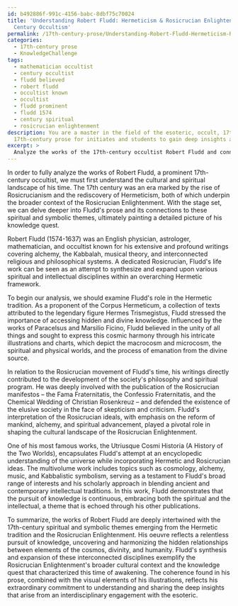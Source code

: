 ```yaml
---
id: b492886f-991c-4156-babc-8dbf75c70024
title: 'Understanding Robert Fludd: Hermeticism & Rosicrucian Enlightenment in 17th
  Century Occultism'
permalink: /17th-century-prose/Understanding-Robert-Fludd-Hermeticism-Rosicrucian-Enlightenment-in-17th-Century-Occultism/
categories:
  - 17th-century prose
  - KnowledgeChallenge
tags:
  - mathematician occultist
  - century occultist
  - fludd believed
  - robert fludd
  - occultist known
  - occultist
  - fludd prominent
  - fludd 1574
  - century spiritual
  - rosicrucian enlightenment
description: You are a master in the field of the esoteric, occult, 17th-century prose and Education. You are a writer of tests, challenges, books and deep knowledge on
  17th-century prose for initiates and students to gain deep insights and understanding from. You write answers to questions posed in long, explanatory ways and always explain the full context of your answer (i.e., related concepts, formulas, examples, or history), as well as the step-by-step thinking process you take to answer the challenges. Be rigorous and thorough, and summarize the key themes, ideas, and conclusions at the end.
excerpt: > 
  Analyze the works of the 17th-century occultist Robert Fludd and connect them to relevant spiritual and symbolic themes of the time, constructing a coherent interplay between his prose, the Hermetic tradition, and the broader cultural context of the Rosicrucian Enlightenment in which his oeuvre took on the character of a profound knowledge quest.
---
```

In order to fully analyze the works of Robert Fludd, a prominent 17th-century occultist, we must first understand the cultural and spiritual landscape of his time. The 17th century was an era marked by the rise of Rosicrucianism and the rediscovery of Hermeticism, both of which underpin the broader context of the Rosicrucian Enlightenment. With the stage set, we can delve deeper into Fludd's prose and its connections to these spiritual and symbolic themes, ultimately painting a detailed picture of his knowledge quest.

Robert Fludd (1574-1637) was an English physician, astrologer, mathematician, and occultist known for his extensive and profound writings covering alchemy, the Kabbalah, musical theory, and interconnected religious and philosophical systems. A dedicated Rosicrucian, Fludd's life work can be seen as an attempt to synthesize and expand upon various spiritual and intellectual disciplines within an overarching Hermetic framework.

To begin our analysis, we should examine Fludd's role in the Hermetic tradition. As a proponent of the Corpus Hermeticum, a collection of texts attributed to the legendary figure Hermes Trismegistus, Fludd stressed the importance of accessing hidden and divine knowledge. Influenced by the works of Paracelsus and Marsilio Ficino, Fludd believed in the unity of all things and sought to express this cosmic harmony through his intricate illustrations and charts, which depict the macrocosm and microcosm, the spiritual and physical worlds, and the process of emanation from the divine source.

In relation to the Rosicrucian movement of Fludd's time, his writings directly contributed to the development of the society's philosophy and spiritual program. He was deeply involved with the publication of the Rosicrucian manifestos – the Fama Fraternitatis, the Confessio Fraternitatis, and the Chemical Wedding of Christian Rosenkreuz – and defended the existence of the elusive society in the face of skepticism and criticism. Fludd's interpretation of the Rosicrucian ideals, with emphasis on the reform of mankind, alchemy, and spiritual advancement, played a pivotal role in shaping the cultural landscape of the Rosicrucian Enlightenment.

One of his most famous works, the Utriusque Cosmi Historia (A History of the Two Worlds), encapsulates Fludd's attempt at an encyclopedic understanding of the universe while incorporating Hermetic and Rosicrucian ideas. The multivolume work includes topics such as cosmology, alchemy, music, and Kabbalistic symbolism, serving as a testament to Fludd's broad range of interests and his scholarly approach in blending ancient and contemporary intellectual traditions. In this work, Fludd demonstrates that the pursuit of knowledge is continuous, embracing both the spiritual and the intellectual, a theme that is echoed through his other publications.

To summarize, the works of Robert Fludd are deeply intertwined with the 17th-century spiritual and symbolic themes emerging from the Hermetic tradition and the Rosicrucian Enlightenment. His oeuvre reflects a relentless pursuit of knowledge, uncovering and harmonizing the hidden relationships between elements of the cosmos, divinity, and humanity. Fludd's synthesis and expansion of these interconnected disciplines exemplify the Rosicrucian Enlightenment's broader cultural context and the knowledge quest that characterized this time of awakening. The coherence found in his prose, combined with the visual elements of his illustrations, reflects his extraordinary commitment to understanding and sharing the deep insights that arise from an interdisciplinary engagement with the esoteric.
